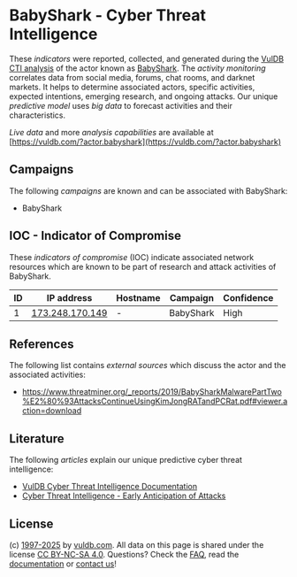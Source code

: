 # BabyShark - Cyber Threat Intelligence

These _indicators_ were reported, collected, and generated during the [VulDB CTI analysis](https://vuldb.com/?kb.cti) of the actor known as [BabyShark](https://vuldb.com/?actor.babyshark). The _activity monitoring_ correlates data from social media, forums, chat rooms, and darknet markets. It helps to determine associated actors, specific activities, expected intentions, emerging research, and ongoing attacks. Our unique _predictive model_ uses _big data_ to forecast activities and their characteristics.

_Live data_ and more _analysis capabilities_ are available at [https://vuldb.com/?actor.babyshark](https://vuldb.com/?actor.babyshark)

## Campaigns

The following _campaigns_ are known and can be associated with BabyShark:

* BabyShark

## IOC - Indicator of Compromise

These _indicators of compromise_ (IOC) indicate associated network resources which are known to be part of research and attack activities of BabyShark.

ID | IP address | Hostname | Campaign | Confidence
-- | ---------- | -------- | -------- | ----------
1 | [173.248.170.149](https://vuldb.com/?ip.173.248.170.149) | - | BabyShark | High

## References

The following list contains _external sources_ which discuss the actor and the associated activities:

* https://www.threatminer.org/_reports/2019/BabySharkMalwarePartTwo%E2%80%93AttacksContinueUsingKimJongRATandPCRat.pdf#viewer.action=download

## Literature

The following _articles_ explain our unique predictive cyber threat intelligence:

* [VulDB Cyber Threat Intelligence Documentation](https://vuldb.com/?kb.cti)
* [Cyber Threat Intelligence - Early Anticipation of Attacks](https://www.scip.ch/en/?labs.20201022)

## License

(c) [1997-2025](https://vuldb.com/?kb.changelog) by [vuldb.com](https://vuldb.com/?kb.about). All data on this page is shared under the license [CC BY-NC-SA 4.0](https://creativecommons.org/licenses/by-nc-sa/4.0/). Questions? Check the [FAQ](https://vuldb.com/?kb.faq), read the [documentation](https://vuldb.com/?kb) or [contact us](https://vuldb.com/?contact)!
